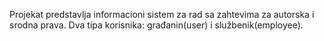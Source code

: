 Projekat predstavlja informacioni sistem za rad sa zahtevima za autorska i srodna prava.
Dva tipa korisnika: građanin(user) i službenik(employee).
